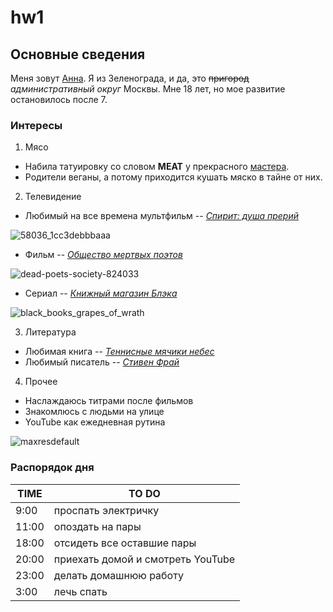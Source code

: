 # hw1

## Основные сведения

Меня зовут [Анна](https://vk.com/wfl_annushka). Я из Зеленограда, и да, это ~~пригород~~ *административный округ* Москвы. Мне 18 лет, но мое развитие остановилось после 7. 

### Интересы

1. Мясо
  - Набила татуировку со словом **MEAT** у прекрасного [мастера](/https://vk.com/hainttoo "веган и феминистка").
  - Родители веганы, а потому приходится кушать мяско в тайне от них. 
2. Телевидение
  - Любимый на все времена мультфильм -- [*Спирит: душа прерий*](/https://en.wikipedia.org/wiki/Spirit:_Stallion_of_the_Cimarron "masterpiece")
  
![58036_1cc3debbbaaa](https://user-images.githubusercontent.com/35367037/35472023-8a1e8c06-0378-11e8-845f-d26d7e1ee9c5.jpg)
  
  - Фильм -- [*Общество мертвых поэтов*](/https://en.wikipedia.org/wiki/Dead_Poets_Society "CAPTAIN, MY CAPTAIN")
  
![dead-poets-society-824033](https://user-images.githubusercontent.com/35367037/35472139-7d004e86-037a-11e8-8525-33ef120523ae.jpg)

  - Сериал -- [*Книжный магазин Блэка*](/https://en.wikipedia.org/wiki/Black_Books "perfect")
  
 ![black_books_grapes_of_wrath](https://user-images.githubusercontent.com/35367037/35472196-e048235a-037b-11e8-898d-8202f65b88ff.jpg)

3. Литература 
  - Любимая книга -- [*Теннисные мячики небес*](/https://en.wikipedia.org/wiki/The_Stars%27_Tennis_Balls "modern Monte Cristo")
  - Любимый писатель -- [*Стивен Фрай*](/https://en.wikipedia.org/wiki/Stephen_Fry "bid old fart") 

4. Прочее
  - Наслаждаюсь титрами после фильмов
  - Знакомлюсь с людьми на улице
  - YouTube как ежедневная рутина 
  
  ![maxresdefault](https://user-images.githubusercontent.com/35367037/35472286-925f18cc-037d-11e8-88e1-34dfefbf40a1.jpg)
  
  ### Распорядок дня
| TIME | TO DO |
| --- | --- |
| 9:00 | проспать электричку |
| 11:00 | опоздать на пары |
| 18:00 | отсидеть все оставшие пары |
| 20:00 | приехать домой и смотреть YouTube |
| 23:00 | делать домашнюю работу |
| 3:00 | лечь спать |
